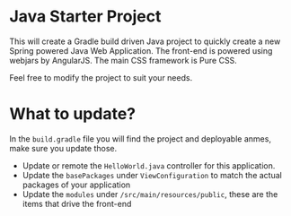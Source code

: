 # Java Starter Project
This will create a Gradle build driven Java project to quickly create a new Spring powered Java 
Web Application. The front-end is powered using webjars by AngularJS. The main CSS framework is
Pure CSS. 

Feel free to modify the project to suit your needs.

# What to update?

In the `build.gradle` file you will find the project and deployable anmes, make sure you update those.

* Update or remote the `HelloWorld.java` controller for this application. 
* Update the `basePackages` under `ViewConfiguration` to match the actual packages of your application
* Update the `modules` under `/src/main/resources/public`, these are the items that drive the front-end